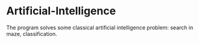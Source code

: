 # Artificial-Intelligence
The program solves some classical artificial intelligence problem: search in maze, classification. 
